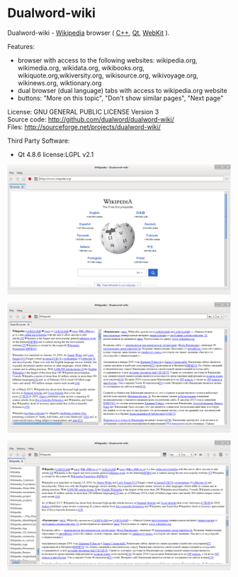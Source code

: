 # Dualword-wiki

Dualword-wiki - [Wikipedia](http://www.wikipedia.org) browser (
[C++](http://www.isocpp.org), [Qt](http://www.qt.io), [WebKit](http://www.webkit.org) ).

Features:
 - browser with access to the following websites:
	wikipedia.org, wikimedia.org, wikidata.org,
	wikibooks.org, wikiquote.org,wikiversity.org,
	wikisource.org, wikivoyage.org, wikinews.org, wiktionary.org
 - dual browser (dual language) tabs with access to wikipedia.org website
 - buttons: "More on this topic", "Don't show similar pages", "Next page"
			
License: GNU GENERAL PUBLIC LICENSE Version 3  
Source code: http://github.com/dualword/dualword-wiki/  
Files: http://sourceforge.net/projects/dualword-wiki/  

Third Party Software:
 - Qt 4.8.6 license:LGPL v2.1

![Screenshot](etc/screenshot/Dualword-wiki.png)

![Screenshot](etc/screenshot/Dualword-wiki-dual-browser.png)

![Screenshot](etc/screenshot/Dualword-wiki-dual-browser2.png)
